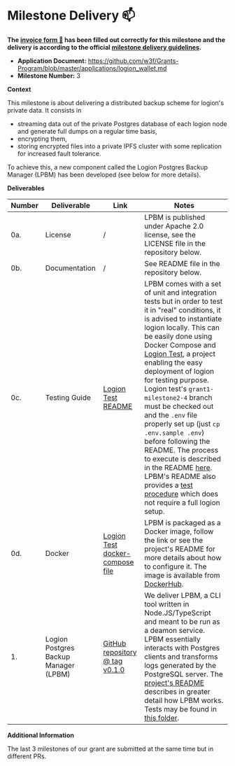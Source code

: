 # Milestone Delivery :mailbox:

**The [invoice form :pencil:](https://docs.google.com/forms/d/e/1FAIpQLSfmNYaoCgrxyhzgoKQ0ynQvnNRoTmgApz9NrMp-hd8mhIiO0A/viewform) has been filled out correctly for this milestone and the delivery is according to the official [milestone delivery guidelines](https://github.com/w3f/Grants-Program/blob/master/docs/milestone-deliverables-guidelines.md).**

- **Application Document:** https://github.com/w3f/Grants-Program/blob/master/applications/logion_wallet.md
- **Milestone Number:** 3

**Context**

This milestone is about delivering a distributed backup scheme for logion's private data. It consists in

- streaming data out of the private Postgres database of each logion node and generate full dumps on a regular time basis,
- encrypting them,
- storing encrypted files into a private IPFS cluster with some replication for increased fault tolerance.

To achieve this, a new component called the Logion Postgres Backup Manager (LPBM) has been developed (see below for more details).

**Deliverables**

| Number | Deliverable                           | Link                                                                                                                         | Notes                                                                                                                                                                                                                                                                                                                                                                                                                                                                                                                                                                                                                                                                                                                                                                                                                                                          |
| ------ | ------------------------------------- | ---------------------------------------------------------------------------------------------------------------------------- | -------------------------------------------------------------------------------------------------------------------------------------------------------------------------------------------------------------------------------------------------------------------------------------------------------------------------------------------------------------------------------------------------------------------------------------------------------------------------------------------------------------------------------------------------------------------------------------------------------------------------------------------------------------------------------------------------------------------------------------------------------------------------------------------------------------------------------------------------------------- |
| 0a.    | License                               | /                                                                                                                            | LPBM is published under Apache 2.0 license, see the LICENSE file in the repository below.                                                                                                                                                                                                                                                                                                                                                                                                                                                                                                                                                                                                                                                                                                                                                                      |
| 0b.    | Documentation                         | /                                                                                                                            | See README file in the repository below.                                                                                                                                                                                                                                                                                                                                                                                                                                                                                                                                                                                                                                                                                                                                                                                                                       |
| 0c.    | Testing Guide                         | [Logion Test README](https://github.com/logion-network/logion-test/tree/grant1-milestone2-4#readme)                          | LPBM comes with a set of unit and integration tests but in order to test it in "real" conditions, it is advised to instantiate logion locally. This can be easily done using Docker Compose and [Logion Test](https://github.com/logion-network/logion-test/tree/grant1-milestone2-4), a project enabling the easy deployment of logion for testing purpose. Logion test's `grant1-milestone2-4` branch must be checked out and the `.env` file properly set up (just `cp .env.sample .env`) before following the README. The process to execute is described in the README [here](https://github.com/logion-network/logion-test/tree/grant1-milestone2-4#distributed-backup-test). LPBM's README also provides a [test procedure](https://github.com/logion-network/logion-pg-backup-manager/tree/v0.1.0#test-it) which does not require a full logion setup. |
| 0d.    | Docker                                | [Logion Test docker-compose file](https://github.com/logion-network/logion-test/blob/grant1-milestone2-4/docker-compose.yml) | LPBM is packaged as a Docker image, follow the link or see the project's README for more details about how to configure it. The image is available from [DockerHub](https://hub.docker.com/u/logionnetwork).                                                                                                                                                                                                                                                                                                                                                                                                                                                                                                                                                                                                                                                   |
| 1.     | Logion Postgres Backup Manager (LPBM) | [GitHub repository @ tag v0.1.0](https://github.com/logion-network/logion-pg-backup-manager/tree/v0.1.0)                     | We deliver LPBM, a CLI tool written in Node.JS/TypeScript and meant to be run as a deamon service. LPBM essentially interacts with Postgres clients and transforms logs generated by the PostgreSQL server. The [project's README](https://github.com/logion-network/logion-pg-backup-manager/tree/v0.1.0#readme) describes in greater detail how LPBM works. Tests may be found in [this folder](https://github.com/logion-network/logion-pg-backup-manager/tree/v0.1.0/test).                                                                                                                                                                                                                                                                                                                                                                                |

**Additional Information**

The last 3 milestones of our grant are submitted at the same time but in different PRs.
